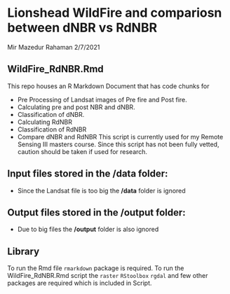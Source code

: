 Lionshead WildFire and compariosn between dNBR vs RdNBR
================
Mir Mazedur Rahaman
2/7/2021

## WildFire_RdNBR.Rmd
This repo houses an R Markdown Document that has code chunks for
- Pre Processing of Landsat images of Pre fire and Post fire.
- Calculating pre and post NBR and dNBR.
- Classification of dNBR.
- Calculating RdNBR
- Classification of RdNBR
- Compare dNBR and RdNBR
This script is currently used for my Remote Sensing III masters course. Since this script has not been fully vetted, caution should be taken if used for research.

## Input files stored in the /data folder:
* Since the Landsat file is too big the **/data** folder is ignored

## Output files stored in the /output folder:
* Due to big files the **/output** folder is also ignored

## Library
To run the Rmd file `rmarkdown` package is required. To run the WildFire_RdNBR.Rmd script the `raster` `RStoolbox` `rgdal` and few other packages are required which is included in Script.
